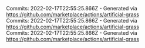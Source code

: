 Commits: 2022-02-17T22:55:25.866Z - Generated via https://github.com/marketplace/actions/artificial-grass
<br>
Commits: 2022-02-17T22:55:25.866Z - Generated via https://github.com/marketplace/actions/artificial-grass
<br>
Commits: 2022-02-17T22:55:25.866Z - Generated via https://github.com/marketplace/actions/artificial-grass
<br>
